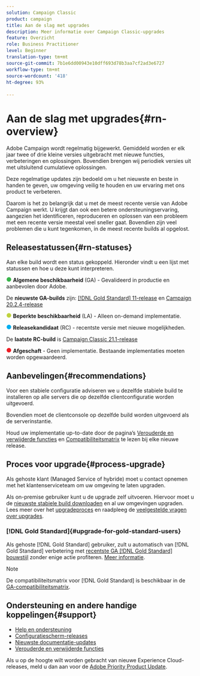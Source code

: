 ```yaml
---
solution: Campaign Classic
product: campaign
title: Aan de slag met upgrades
description: Meer informatie over Campaign Classic-upgrades
feature: Overzicht
role: Business Practitioner
level: Beginner
translation-type: tm+mt
source-git-commit: 7b1e6dd00943e10dff693d78b3aa7cf2ad3e6727
workflow-type: tm+mt
source-wordcount: '418'
ht-degree: 93%

---
```



# Aan de slag met upgrades{#rn-overview}

Adobe Campaign wordt regelmatig bijgewerkt. Gemiddeld worden er elk jaar twee of drie kleine versies uitgebracht met nieuwe functies, verbeteringen en oplossingen. Bovendien brengen wij periodiek versies uit met uitsluitend cumulatieve oplossingen.

Deze regelmatige updates zijn bedoeld om u het nieuwste en beste in handen te geven, uw omgeving veilig te houden en uw ervaring met ons product te verbeteren.

Daarom is het zo belangrijk dat u met de meest recente versie van Adobe Campaign werkt. U krijgt dan ook een betere ondersteuningservaring, aangezien het identificeren, reproduceren en oplossen van een probleem met een recente versie meestal veel sneller gaat. Bovendien zijn veel problemen die u kunt tegenkomen, in de meest recente builds al opgelost.

## Releasestatussen{#rn-statuses}

Aan elke build wordt een status gekoppeld. Hieronder vindt u een lijst met statussen en hoe u deze kunt interpreteren.

![](assets/do-not-localize/green3.png) **Algemene beschikbaarheid** (GA) - Gevalideerd in productie en aanbevolen door Adobe.

De **nieuwste GA-builds** zijn: [[!DNL Gold Standard]  11-release](../../rn/using/gold-standard.md#gs-11) en [Campaign 20.2.4-release](../../rn/using/release--20-2.md#release-20-2-4-build-9187)

![](assets/do-not-localize/limited3.png) **Beperkte beschikbaarheid** (LA) - Alleen on-demand implementatie.

![](assets/do-not-localize/blue3.png) **Releasekandidaat** (RC) - recentste versie met nieuwe mogelijkheden.

De **laatste RC-build** is [Campaign Classic 21.1-release](../../rn/using/latest-release.md)

![](assets/do-not-localize/red3.png) **Afgeschaft** - Geen implementatie. Bestaande implementaties moeten worden opgewaardeerd.

## Aanbevelingen{#recommendations}

Voor een stabiele configuratie adviseren we u dezelfde stabiele build te installeren op alle servers die op dezelfde clientconfiguratie worden uitgevoerd.

Bovendien moet de clientconsole op dezelfde build worden uitgevoerd als de serverinstantie.

Houd uw implementatie up-to-date door de pagina’s [Verouderde en verwijderde functies](../../rn/using/deprecated-features.md) en [Compatibiliteitsmatrix](../../rn/using/compatibility-matrix.md) te lezen bij elke nieuwe release.

## Proces voor upgrade{#process-upgrade}

Als gehoste klant (Managed Service of hybride) moet u contact opnemen met het klantenserviceteam om uw omgeving te laten upgraden.

Als on-premise gebruiker kunt u de upgrade zelf uitvoeren. Hiervoor moet u de [nieuwste stabiele build downloaden](https://experience.adobe.com/#/downloads/content/software-distribution/en/campaign.html) en al uw omgevingen upgraden. Lees meer over het [upgradeproces](../../production/using/build-upgrade.md) en raadpleeg de [veelgestelde vragen over upgrades](../../platform/using/faq-build-upgrade.md).

### [!DNL Gold Standard]{#upgrade-for-gold-standard-users}

Als gehoste [!DNL Gold Standard] gebruiker, zult u automatisch van [!DNL Gold Standard] verbetering met [recentste GA [!DNL Gold Standard] bouwstijl](../../rn/using/gold-standard.md#gs-11) zonder enige actie profiteren. [Meer informatie](../../rn/using/gs-overview.md).

>[!NOTE]
>De compatibiliteitsmatrix voor [!DNL Gold Standard] is beschikbaar in de [GA-compatibiliteitsmatrix](../../rn/using/compatibility-matrix-gs.md).

## Ondersteuning en andere handige koppelingen{#support}

* [Help en ondersteuning](../../support.md)
* [Configuratiescherm-releases](https://docs.adobe.com/content/help/nl-NL/control-panel/using/release-notes.html)
* [Nieuwste documentatie-updates](../../rn/using/documentation-updates.md)
* [Verouderde en verwijderde functies](../../rn/using/deprecated-features.md)

Als u op de hoogte wilt worden gebracht van nieuwe Experience Cloud-releases, meld u dan aan voor de [Adobe Priority Product Update](https://www.adobe.com/subscription/priority-product-update.html).

